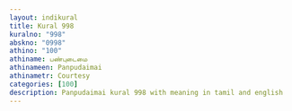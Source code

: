```yaml
---
layout: indikural
title: Kural 998
kuralno: "998"
abskno: "0998"
athino: "100"
athiname: பண்புடைமை
athinameen: Panpudaimai
athinametr: Courtesy
categories: [100]
description: Panpudaimai kural 998 with meaning in tamil and english 
---
```


